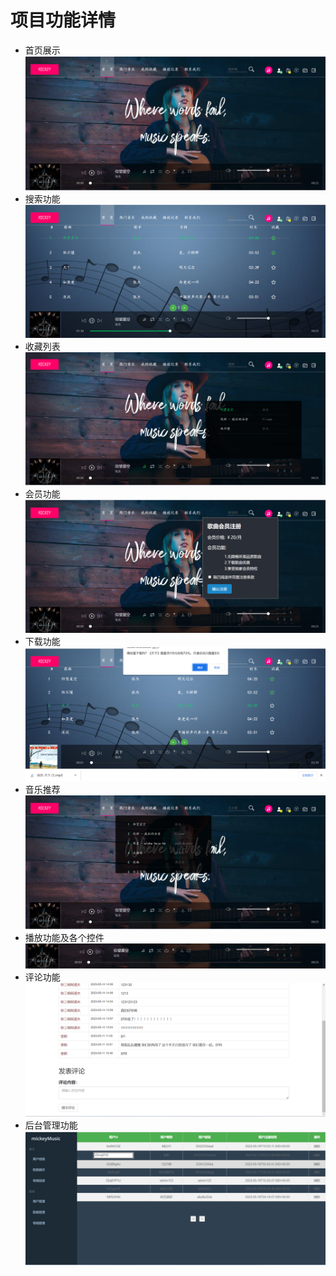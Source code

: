 # 项目功能详情
* 首页展示
![img_2.png](img_2.png)
* 搜索功能
![img_3.png](img_3.png)
* 收藏列表
![img_4.png](img_4.png)
* 会员功能
![img_5.png](img_5.png)
* 下载功能
![img_6.png](img_6.png)
* 音乐推荐
![img_8.png](img_8.png)
* 播放功能及各个控件
![img_9.png](img_9.png)
* 评论功能
![img_10.png](img_10.png)
* 后台管理功能
![img_11.png](img_11.png)